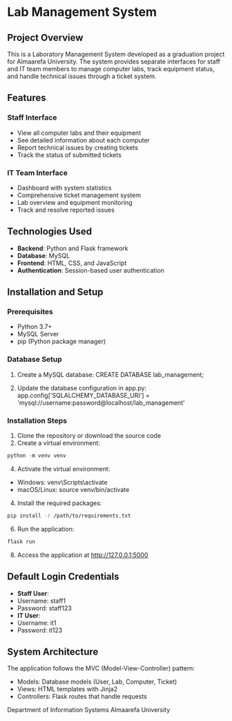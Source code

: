 # Lab Management System

## Project Overview
This is a Laboratory Management System developed as a graduation project for Almaarefa University. The system provides separate interfaces for staff and IT team members to manage computer labs, track equipment status, and handle technical issues through a ticket system.

## Features

### Staff Interface
- View all computer labs and their equipment
- See detailed information about each computer
- Report technical issues by creating tickets
- Track the status of submitted tickets

### IT Team Interface
- Dashboard with system statistics 
- Comprehensive ticket management system
- Lab overview and equipment monitoring
- Track and resolve reported issues

## Technologies Used
- **Backend**: Python and Flask framework
- **Database**: MySQL
- **Frontend**: HTML, CSS, and JavaScript
- **Authentication**: Session-based user authentication

## Installation and Setup

### Prerequisites
- Python 3.7+
- MySQL Server
- pip (Python package manager)

### Database Setup
1. Create a MySQL database:
CREATE DATABASE lab_management;

2. Update the database configuration in app.py:
app.config['SQLALCHEMY_DATABASE_URI'] = 'mysql://username:password@localhost/lab_management'

### Installation Steps
1. Clone the repository or download the source code
2. Create a virtual environment:
```py
python -m venv venv
```
4. Activate the virtual environment:

  - Windows: venv\Scripts\activate
  - macOS/Linux: source venv/bin/activate
  
4. Install the required packages:
```bash
pip install -r /path/to/requirements.txt
```
6. Run the application:
```bash
flask run
```
8. Access the application at http://127.0.0.1:5000

## Default Login Credentials
- **Staff User**: 
 - Username: staff1
 - Password: staff123
- **IT User**: 
 - Username: it1
 - Password: it123

## System Architecture
The application follows the MVC (Model-View-Controller) pattern:
- Models: Database models (User, Lab, Computer, Ticket)
- Views: HTML templates with Jinja2
- Controllers: Flask routes that handle requests


Department of Information Systems
Almaarefa University
